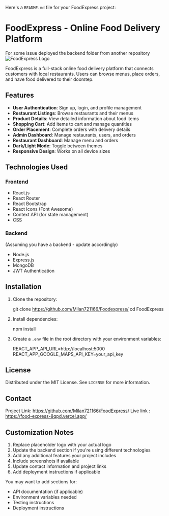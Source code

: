 Here's a `README.md` file for your FoodExpress project:


# FoodExpress - Online Food Delivery Platform
For some issue deployed the backend folder from another repository
![FoodExpress Logo](https://sdmntprwestus2.oaiusercontent.com/files/00000000-3678-61f8-8911-2bae8a7a69f6/raw?se=2025-06-27T16%3A24%3A01Z&sp=r&sv=2024-08-04&sr=b&scid=02fbefd1-2855-5cbc-8b6e-7cbe3279dfa2&skoid=7399a3a4-0259-4d43-bcd6-a56ceeb4c28b&sktid=a48cca56-e6da-484e-a814-9c849652bcb3&skt=2025-06-27T11%3A37%3A36Z&ske=2025-06-28T11%3A37%3A36Z&sks=b&skv=2024-08-04&sig=bkGlPJjwyXz8t%2B6H/AN87amBkurV9ioXIH15J9pQQ%2BU%3D) <!-- Replace with your actual logo -->

FoodExpress is a full-stack online food delivery platform that connects customers with local restaurants. Users can browse menus, place orders, and have food delivered to their doorstep.

## Features

- **User Authentication**: Sign up, login, and profile management
- **Restaurant Listings**: Browse restaurants and their menus
- **Product Details**: View detailed information about food items
- **Shopping Cart**: Add items to cart and manage quantities
- **Order Placement**: Complete orders with delivery details
- **Admin Dashboard**: Manage restaurants, users, and orders
- **Restaurant Dashboard**: Manage menu and orders
- **Dark/Light Mode**: Toggle between themes
- **Responsive Design**: Works on all device sizes

## Technologies Used

### Frontend
- React.js
- React Router
- React Bootstrap
- React Icons (Font Awesome)
- Context API (for state management)
- CSS

### Backend
(Assuming you have a backend - update accordingly)
- Node.js
- Express.js
- MongoDB
- JWT Authentication

## Installation

1. Clone the repository:

   git clone https://github.com/Milan721166/Foodexpress/
   cd FoodExpress
  

2. Install dependencies:

   npm install


3. Create a `.env` file in the root directory with your environment variables:
  
   REACT_APP_API_URL=http://localhost:5000
   REACT_APP_GOOGLE_MAPS_API_KEY=your_api_key


## License

Distributed under the MIT License. See `LICENSE` for more information.

## Contact

Project Link: https://github.com/Milan721166/FoodExpress/
Live link : https://food-express-8qpd.vercel.app/

## Customization Notes

1. Replace placeholder logo with your actual logo
2. Update the backend section if you're using different technologies
3. Add any additional features your project includes
4. Include screenshots if available
5. Update contact information and project links
6. Add deployment instructions if applicable

You may want to add sections for:
- API documentation (if applicable)
- Environment variables needed
- Testing instructions
- Deployment instructions
